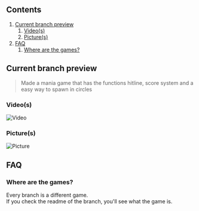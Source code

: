 ## Contents
1. [Current branch preview](#current-branch-preview)
    1. [Video(s)](#videos)
    2. [Picture(s)](#pictures)
2. [FAQ](#faq)
    1. [Where are the games?](#where-are-the-games)


## Current branch preview
> Made a mania game that has the functions hitline, score system and a easy way to spawn in circles

### Video(s)
![Video]()

### Picture(s)
![Picture]()

## FAQ

### Where are the games?
Every branch is a different game.
<br> If you check the readme of the branch, you'll see what the game is.
